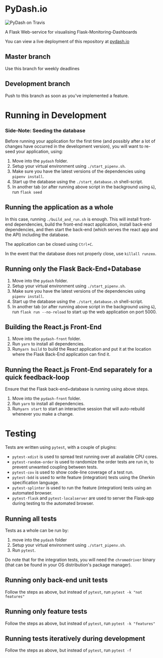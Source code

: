 # PyDash.io

![PyDash on Travis](https://api.travis-ci.org/RUGSoftEng/2018-PyDash.io.svg?branch=development)

A Flask Web-service for visualising Flask-Monitoring-Dashboards

You can view a live deployment of this repository at [pydash.io](http://pydash.io)

## Master branch
Use this branch for weekly deadlines

## Development branch
Push to this branch as soon as you've implemented a feature.

# Running in Development

### Side-Note: Seeding the database

Before running your application for the first time (and possibly after a lot of changes have occurred in the development version), you will want to re-seed your application, using:

1. Move into the `pydash` folder.
2. Setup your virtual environment using `./start_pipenv.sh`.
3. Make sure you have the latest versions of the dependencies using `pipenv install`.
3. Start up the database using the `./start_database.sh` shell-script.
4. In another tab (or after running above script in the background using `&`), run `flask seed`

## Running the application as a whole

In this case, running `./build_and_run.sh` is enough. This will install front-end dependencies, build the front-end react application, install back-end dependencies, and then start the back-end (which serves the react app and the API) including the database.

The application can be closed using `Ctrl+C`.

In the event that the database does not properly close, use `killall runzeo`.

## Running only the Flask Back-End+Database

1. Move into the `pydash` folder.
2. Setup your virtual environment using `./start_pipenv.sh`.
3. Make sure you have the latest versions of the dependencies using `pipenv install`.
3. Start up the database using the `./start_database.sh` shell-script.
4. In another tab (or after running above script in the background using `&`), run `flask run --no-reload` to start up the web application on port 5000.


## Building the React.js Front-End

1. Move into the `pydash-front` folder.
2. Run `yarn` to install all dependencies.
3. Run`yarn build` to build the React application and put it at the location where the Flask Back-End application can find it.

## Running the React.js Front-End separately for a quick feedback-loop

Ensure that the Flask back-end+database is running using above steps.

1. Move into the `pydash-front` folder.
2. Run `yarn` to install all dependencies.
3. Run`yarn start` to start an interactive session that will auto-rebuild whenever you make a change.

# Testing

Tests are written using `pytest`, with a couple of plugins:

- `pytest-xdist` is used to spread test running over all available CPU cores.
- `pytest-random-order` is used to randomize the order tests are run in, to prevent unwanted coupling between tests.
- `pytest-cov` is used to show code-line coverage of a test run.
- `pytest-bdd` is used to write feature (integration) tests using the Gherkin specification language.
- `pytest-splinter` is used to run the feature (integration) tests using an automated browser.
- `pytest-flask` and `pytest-localserver` are used to server the Flask-app during testing to the automated browser.

## Running all tests

Tests as a whole can be run by:

1. move into the `pydash` folder
2. Setup your virtual environment using `./start_pipenv.sh`.
3. Run `pytest`.

Do note that for the integration tests, you will need the `chromedriver` binary (that can be found in your OS distribution's package manager).

## Running only back-end unit tests

Follow the steps as above, but instead of `pytest`, run `pytest -k "not features"`

## Running only feature tests

Follow the steps as above, but instead of `pytest`, run `pytest -k "features"`

## Running tests iteratively during development

Follow the steps as above, but instead of `pytest`, run `pytest -f`
